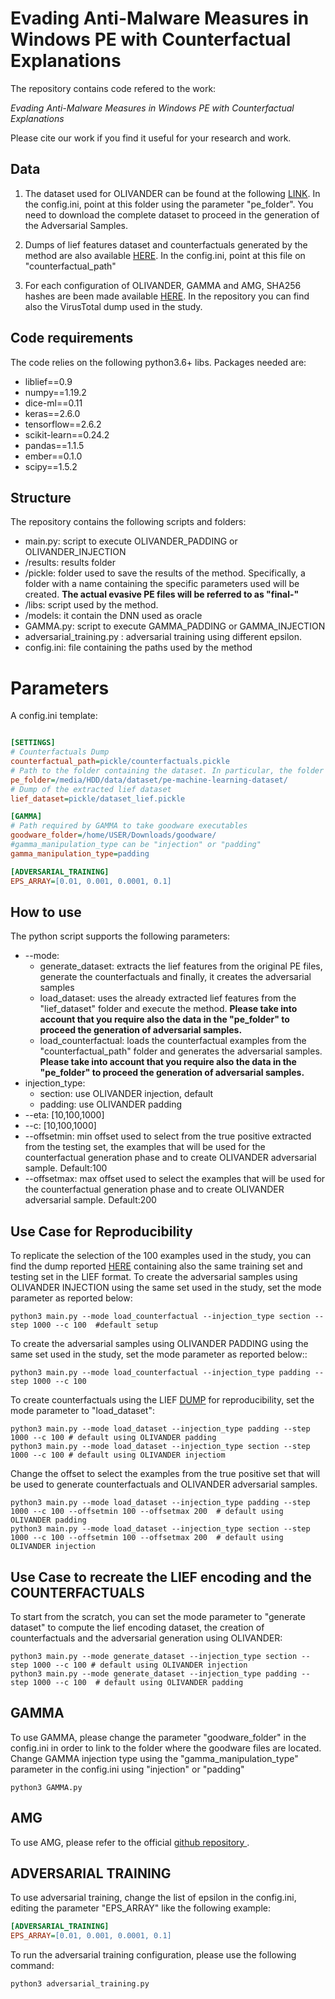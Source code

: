 # Evading Anti-Malware Measures in Windows PE with Counterfactual Explanations

The repository contains code refered to the work:

_Evading Anti-Malware Measures in Windows PE with Counterfactual Explanations_
 
Please cite our work if you find it useful for your research and work.

## Data

1) The dataset used for OLIVANDER can be found at the following [LINK](https://practicalsecurityanalytics.com/pe-malware-machine-learning-dataset/). In the config.ini, point at this folder using the parameter "pe_folder". You need to download the complete dataset to proceed in the generation of the Adversarial Samples.

2) Dumps of lief features dataset and counterfactuals generated by the method are also available [HERE](https://drive.google.com/drive/folders/1WJFbRPP9dEFccRM5J7kyraO1Fuy9tB3y?usp=sharing). In the config.ini, point at this file on "counterfactual_path"
3) For each configuration of OLIVANDER, GAMMA and AMG, SHA256 hashes are been made available [HERE](https://drive.google.com/drive/folders/1uihbJi-Wvrkgc_RMo0WfzkkJGerzTVib?usp=sharing). In the repository you can find also the VirusTotal dump used in the study.


## Code requirements
The code relies on the following python3.6+ libs.
Packages needed are:
* liblief==0.9
* numpy==1.19.2
* dice-ml==0.11
* keras==2.6.0
* tensorflow==2.6.2
* scikit-learn==0.24.2
* pandas==1.1.5
* ember==0.1.0
* scipy==1.5.2


## Structure

The repository contains the following scripts and folders:
* main.py:  script to execute OLIVANDER_PADDING or OLIVANDER_INJECTION
* /results: results folder
* /pickle: folder used to save the results of the method. Specifically, a folder with a name containing the specific parameters used will be created. **The actual evasive PE files will be referred to as "final-"**
* /libs: script used by the method. 
* /models: it contain the DNN used as oracle
* GAMMA.py: script to execute GAMMA_PADDING or GAMMA_INJECTION
* adversarial_training.py : adversarial training using different epsilon.  
* config.ini: file containing the paths used by the method
# Parameters
A config.ini template:
```ini

[SETTINGS]
# Counterfactuals Dump
counterfactual_path=pickle/counterfactuals.pickle
# Path to the folder containing the dataset. In particular, the folder must contain the samples.csv and the samples folder with all the executable pe files 
pe_folder=/media/HDD/data/dataset/pe-machine-learning-dataset/
# Dump of the extracted lief dataset 
lief_dataset=pickle/dataset_lief.pickle

[GAMMA]
# Path required by GAMMA to take goodware executables
goodware_folder=/home/USER/Downloads/goodware/
#gamma_manipulation_type can be "injection" or "padding"
gamma_manipulation_type=padding

[ADVERSARIAL_TRAINING]
EPS_ARRAY=[0.01, 0.001, 0.0001, 0.1]

```





## How to use

The python script supports the following parameters:
* --mode: 
  * generate_dataset: extracts the lief features from the original PE files, generate the counterfactuals and finally, it creates the adversarial samples
  * load_dataset: uses the already extracted lief features from the "lief_dataset" folder and execute the method. **Please take into account that you require also the data in the "pe_folder" to proceed the generation of adversarial samples.**
  * load_counterfactual: loads the counterfactual examples from the "counterfactual_path" folder and generates the adversarial samples. **Please take into account that you require also the data in the "pe_folder" to proceed the generation of adversarial samples.**
* injection_type: 
  * section:  use OLIVANDER injection, default
  * padding: use OLIVANDER padding
* --eta: [10,100,1000]
* --c: [10,100,1000]
* --offsetmin: min offset used to select from the true positive extracted from the testing set, the examples that will be used  for the  counterfactual generation phase and to create OLIVANDER adversarial sample. Default:100
* --offsetmax: max offset used to select the examples that will be used for the counterfactual generation phase and to create OLIVANDER adversarial sample. Default:200

## Use Case for Reproducibility
To replicate the selection of the 100 examples used in the study, you can find the dump reported [HERE](https://drive.google.com/drive/folders/1WJFbRPP9dEFccRM5J7kyraO1Fuy9tB3y?usp=sharing) containing also the same training set and testing set in the LIEF format. 
To create the adversarial samples using OLIVANDER INJECTION using the same set used in the study, set the mode parameter as reported below:
```console
python3 main.py --mode load_counterfactual --injection_type section --step 1000 --c 100  #default setup
```
To create the adversarial samples using OLIVANDER PADDING using the same set used in the study, set the mode parameter as reported below::
```console
python3 main.py --mode load_counterfactual --injection_type padding --step 1000 --c 100 
```
To create counterfactuals using the LIEF  [DUMP](https://drive.google.com/drive/folders/1WJFbRPP9dEFccRM5J7kyraO1Fuy9tB3y?usp=sharing)  for reproducibility, set the mode parameter to "load_dataset":
```console
python3 main.py --mode load_dataset --injection_type padding --step 1000 --c 100 # default using OLIVANDER padding 
python3 main.py --mode load_dataset --injection_type section --step 1000 --c 100 # default using OLIVANDER injectiom 
```
Change the offset to select the examples from the true positive set that will be used to generate counterfactuals and OLIVANDER adversarial samples.
```console
python3 main.py --mode load_dataset --injection_type padding --step 1000 --c 100 --offsetmin 100 --offsetmax 200  # default using OLIVANDER padding  
python3 main.py --mode load_dataset --injection_type section --step 1000 --c 100 --offsetmin 100 --offsetmax 200  # default using OLIVANDER injection 
```
## Use Case to recreate the LIEF encoding and the COUNTERFACTUALS
To start from the scratch, you can set the mode parameter to "generate dataset" to compute the lief encoding dataset, the creation of counterfactuals and the adversarial generation using OLIVANDER:
```console
python3 main.py --mode generate_dataset --injection_type section --step 1000 --c 100 # default using OLIVANDER injection
python3 main.py --mode generate_dataset --injection_type padding --step 1000 --c 100  # default using OLIVANDER padding
```
## GAMMA
To use GAMMA, please change the parameter "goodware_folder" in the config.ini in order to link to the folder where the goodware files are located.
Change GAMMA injection type using the "gamma_manipulation_type" parameter in the config.ini using "injection" or "padding"

```console
python3 GAMMA.py   
```
## AMG
To use AMG, please refer to the official [github repository ](https://github.com/matouskozak/AMG).

## ADVERSARIAL TRAINING
To use adversarial training, change the list of epsilon in the config.ini, editing the parameter "EPS_ARRAY" like the following example:
```ini
[ADVERSARIAL_TRAINING]
EPS_ARRAY=[0.01, 0.001, 0.0001, 0.1]
```
To run the adversarial training configuration, please use the following command:
```console
python3 adversarial_training.py   
```


